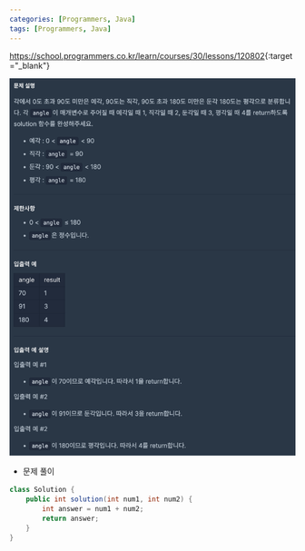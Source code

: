 ```yaml
---
categories: [Programmers, Java]
tags: [Programmers, Java] 
---
```


<https://school.programmers.co.kr/learn/courses/30/lessons/120802>{:target="_blank"}

![문제](/assets/img/programmers/java/%EA%B0%81%EB%8F%84%EA%B8%B0.png)

- 문제 풀이

```java
class Solution {
    public int solution(int num1, int num2) {
        int answer = num1 + num2;
        return answer;
    }
}
```